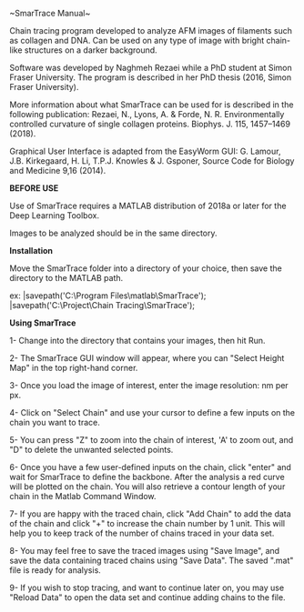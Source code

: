 ~SmarTrace Manual~

Chain tracing program developed to analyze AFM images of filaments such as collagen and DNA. Can be used on any type of image with bright chain-like structures on a darker background. 

Software was developed by Naghmeh Rezaei while a PhD student at Simon Fraser University.  The program is described in her PhD thesis (2016, Simon Fraser University).

More information about what SmarTrace can be used for is described in the following publication: Rezaei, N., Lyons, A. & Forde, N. R. Environmentally controlled curvature of single collagen proteins. Biophys. J. 115, 1457–1469 (2018).

Graphical User Interface is adapted from the EasyWorm GUI: G. Lamour, J.B. Kirkegaard, H. Li, T.P.J. Knowles & J. Gsponer, Source Code for Biology and Medicine 9,16 (2014).

**BEFORE USE**

Use of SmarTrace requires a MATLAB distribution of 2018a or later for the Deep Learning Toolbox.

Images to be analyzed should be in the same directory.


**Installation**

Move the SmarTrace folder into a directory of your choice, then save the directory to the MATLAB path.

ex: |savepath('C:\Program Files\matlab\SmarTrace');
    |savepath('C:\Project\Chain Tracing\SmarTrace');


**Using SmarTrace**

1- Change into the directory that contains your images, then hit Run.

2- The SmarTrace GUI window will appear, where you can "Select Height Map" in the top right-hand corner. 

3- Once you load the image of interest, enter the image resolution: nm per px. 

4- Click on "Select Chain" and use your cursor to define a few inputs on the chain you want to trace. 

5- You can press "Z" to zoom into the chain of interest, 'A' to zoom out, and "D" to delete the unwanted selected points.

6- Once you have a few user-defined inputs on the chain, click "enter" and wait for SmarTrace to define the backbone. After the analysis a red curve will be plotted on the chain. You will also retrieve a contour length of your chain in the Matlab Command Window. 

7- If you are happy with the traced chain, click "Add Chain" to add the data of the chain and click "+" to increase the chain number by 1 unit. This will help you to keep track of the number of chains traced in your data set. 

8- You may feel free to save the traced images using "Save Image", and save the data containing traced chains using "Save Data". The saved ".mat" file is ready for analysis.  

9- If you wish to stop tracing, and want to continue later on, you may use "Reload Data" to open the data set and continue adding chains to the file. 
